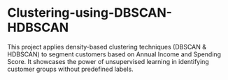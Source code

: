 # Clustering-using-DBSCAN-HDBSCAN
This project applies density-based clustering techniques (DBSCAN &amp; HDBSCAN) to segment customers based on Annual Income and Spending Score. It showcases the power of unsupervised learning in identifying customer groups without predefined labels.
